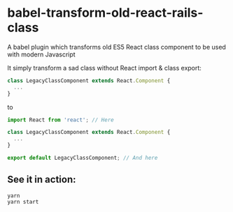 # babel-transform-old-react-rails-class

A babel plugin which transforms old ES5 React class component to be used with modern Javascript

It simply transform a sad class without React import & class export:

```jsx
class LegacyClassComponent extends React.Component {
  ...
}
```

to

```jsx
import React from 'react'; // Here

class LegacyClassComponent extends React.Component {
  ...
}

export default LegacyClassComponent; // And here
```

## See it in action:

```shell
yarn
yarn start
```
